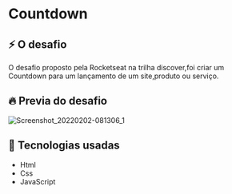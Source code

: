 # Countdown

## ⚡ O desafio

 O desafio proposto pela Rocketseat na 
 trilha discover,foi criar um Countdown para um
 lançamento de um site,produto ou serviço.

## 🔥 Previa do desafio 
  ![Screenshot_20220202-081306_1](https://user-images.githubusercontent.com/75839810/152143668-23d403b1-8803-4bc5-b0c1-0c24c3dcc963.jpg)
 

## 🚀 Tecnologias usadas 
+ Html
+ Css
+ JavaScript
